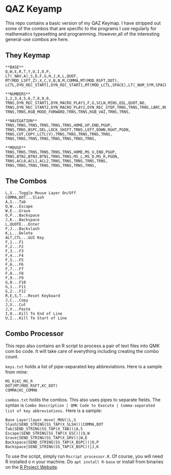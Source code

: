 # QAZ Keyamp

This repo contains a basic version of my QAZ Keymap. I have stripped out some of
the combos that are specific to the programs I use regularly for mathematics
typesetting and programming. However,all of the interesting general-use combos
are here. 
 
## They Keymap 
```
**BASE**  
Q,W,E,R,T,Y,U,I,O,P,  
LT(_NAV,A),S,D,F,G,H,J,K,L,QUOT,  
MT(MOD_LSFT,Z),X,C,V,B,N,M,COMMA,MT(MOD_RSFT,DOT),  
LCTL,DYN_REC_START1,DYN_REC_START1,MT(MOD_LCTL,SPACE),LT(_NUM_SYM,SPACE),DYN_MACRO_PLAY1,DYN_MACRO_PLAY1,RALT,  

**NUMBERS**  
1,2,3,4,5,6,7,8,9,0,  
TRNS,DYN_REC_START1,DYN_MACRO_PLAY1,F,G,SCLN,MINS,EQL,QUOT,NO,  
TRNS,DYN_REC_START2,DYN_MACRO_PLAY2,DYN_REC_STOP,TRNS,TRNS,TRNS,LBRC,RBRC,  
TRNS,TRNS,RGB_MODE_FORWARD,TRNS,TRNS,RGB_VAI,TRNS,TRNS,  

**NAVIGATION**  
TRNS,TRNS,TRNS,TRNS,TRNS,TRNS,HOME,UP,END,PGUP,  
TRNS,TRNS,BSPC,DEL,LOCK_SHIFT,TRNS,LEFT,DOWN,RGHT,PGDN,  
TRNS,CUT,COPY,LCTL(V),TRNS,TRNS,TRNS,TRNS,TRNS,  
TRNS,TRNS,TRNS,TRNS,TRNS,TRNS,TRNS,TRNS,  

**MOUSE**  
TRNS,TRNS,TRNS,TRNS,TRNS,TRNS,HOME,MS_U,END,PGUP,  
TRNS,BTN2,BTN3,BTN1,TRNS,TRNS,MS_L,MS_D,MS_R,PGDN,  
TRNS,ACL0,ACL1,ACL2,TRNS,TRNS,TRNS,TRNS,TRNS,  
TRNS,TRNS,TRNS,TRNS,TRNS,TRNS,TRNS,TRNS,  
```

## The Combos
```
L,S...Toggle Mouse Layer On/Off
COMMA,DOT...Slash
A,S...Tab
Q,W...Escape
W,E...Grave
O,P...Backspace
J,K...Backspace
L,QUOTE...Enter
F,J...Backslash
K,L...Delete
ALT,CTL...GUI Key
F,1...F1
F,2...F2
F,3...F3
F,4...F4
F,5...F5
F,6...F6
F,7...F7
F,8...F8
F,9...F9
G,0...F10
G,1...F11
G,2...F12
R,E,S,T...Reset Keyboard
J,C...Copy
J,X...Cut
J,V...Paste
I,O...Kill To End of Line
U,I...Kill To Start of Line
```

## Combo Processor

This repo also contains an R script to process a pair of text files into QMK com
bo code. It will take care of everything including creating the combo count.  

`keys.txt` holds a list of pipe-separated key abbreviations. Here is a sample
from mine:  
```BTN2|KC_BTN2
MS_R|KC_MS_R
DOT|MT(MOD_RSFT,KC_DOT)
COMMA|KC_COMMA
```

`combos.txt` holds the combos. This also uses pipes to separate fields. The
syntax is `Combo Description | QMK Code to Execute | Comma-separated list of key
 abbreviations.` Here is a sample:  
 ```Mouse Layer|layer_move(_BASE)|MS_R,BTN2
Base Layer|layer_move(_MOU)|L,S
Slash|SEND_STRING(SS_TAP(X_SLSH))|COMMA,DOT
Tab|SEND_STRING(SS_TAP(X_TAB))|A,S
Escape|SEND_STRING(SS_TAP(X_ESC))|Q,W
Grave|SEND_STRING(SS_TAP(X_GRV))|W,E
Backspace|SEND_STRING(SS_TAP(X_BSPC))|O,P
Backspace|SEND_STRING(SS_TAP(X_BSPC))|J,K
 ```
To use the script, simply run `Rscript processor.R`. Of course, you will need R installed o
n your machine. Do `apt install R-base` or install from binaries on the [R
Project Website](https://www.r-project.org/). 
